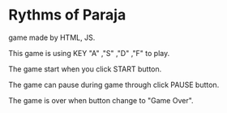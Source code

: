 # Rythms of Paraja
game made by HTML, JS.

This game is using KEY "A" ,"S" ,"D" ,"F" to play.

The game start when you click START button.

The game can pause during game through click PAUSE button.

The game is over when button change to "Game Over".


